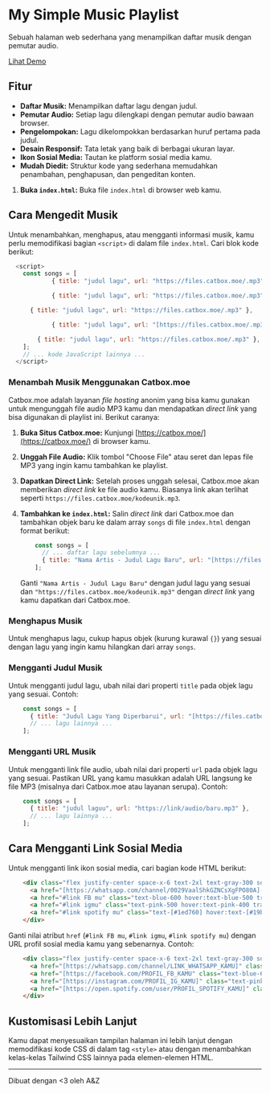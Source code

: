 # My Simple Music Playlist <i class="fa-solid fa-music"></i>

Sebuah halaman web sederhana yang menampilkan daftar musik dengan pemutar audio.

[Lihat Demo](URL_DEMO_KAMU_DI_SINI)

## Fitur

* **Daftar Musik:** Menampilkan daftar lagu dengan judul.
* **Pemutar Audio:** Setiap lagu dilengkapi dengan pemutar audio bawaan browser.
* **Pengelompokan:** Lagu dikelompokkan berdasarkan huruf pertama pada judul.
* **Desain Responsif:** Tata letak yang baik di berbagai ukuran layar.
* **Ikon Sosial Media:** Tautan ke platform sosial media kamu.
* **Mudah Diedit:** Struktur kode yang sederhana memudahkan penambahan, penghapusan, dan pengeditan konten.


1.  **Buka `index.html`:** Buka file `index.html` di browser web kamu.

## Cara Mengedit Musik

Untuk menambahkan, menghapus, atau mengganti informasi musik, kamu perlu memodifikasi bagian `<script>` di dalam file `index.html`. Cari blok kode berikut:

```javascript
  <script>
    const songs = [
            { title: "judul lagu", url: "https://files.catbox.moe/.mp3" },

            { title: "judul lagu", url: "https://files.catbox.moe/.mp3" },

      { title: "judul lagu", url: "https://files.catbox.moe/.mp3" },

            { title: "judul lagu", url: "[https://files.catbox.moe/.mp3" },

        { title: "judul lagu", url: "https://files.catbox.moe/.mp3" },
    ];
    // ... kode JavaScript lainnya ...
  </script>
```

### Menambah Musik Menggunakan Catbox.moe

Catbox.moe adalah layanan *file hosting* anonim yang bisa kamu gunakan untuk mengunggah file audio MP3 kamu dan mendapatkan *direct link* yang bisa digunakan di playlist ini. Berikut caranya:

1.  **Buka Situs Catbox.moe:** Kunjungi [https://catbox.moe/](https://catbox.moe/) di browser kamu.
2.  **Unggah File Audio:** Klik tombol "Choose File" atau seret dan lepas file MP3 yang ingin kamu tambahkan ke playlist.
3.  **Dapatkan Direct Link:** Setelah proses unggah selesai, Catbox.moe akan memberikan *direct link* ke file audio kamu. Biasanya link akan terlihat seperti `https://files.catbox.moe/kodeunik.mp3`.
4.  **Tambahkan ke `index.html`:** Salin *direct link* dari Catbox.moe dan tambahkan objek baru ke dalam array `songs` di file `index.html` dengan format berikut:

    ```javascript
        const songs = [
          // ... daftar lagu sebelumnya ...
          { title: "Nama Artis - Judul Lagu Baru", url: "[https://files.catbox.moe/kodeunik.mp3](https://files.catbox.moe/kodeunik.mp3)" }
        ];
    ```

    Ganti `"Nama Artis - Judul Lagu Baru"` dengan judul lagu yang sesuai dan `"https://files.catbox.moe/kodeunik.mp3"` dengan *direct link* yang kamu dapatkan dari Catbox.moe.

### Menghapus Musik

Untuk menghapus lagu, cukup hapus objek (kurung kurawal `{}`) yang sesuai dengan lagu yang ingin kamu hilangkan dari array `songs`. 

### Mengganti Judul Musik

Untuk mengganti judul lagu, ubah nilai dari properti `title` pada objek lagu yang sesuai. Contoh:

```javascript
    const songs = [
      { title: "Judul Lagu Yang Diperbarui", url: "[https://files.catbox.moe/lqht9d.mp3](https://files.catbox.moe/lqht9d.mp3)" },
      // ... lagu lainnya ...
    ];
```

### Mengganti URL Musik

Untuk mengganti link file audio, ubah nilai dari properti `url` pada objek lagu yang sesuai. Pastikan URL yang kamu masukkan adalah URL langsung ke file MP3 (misalnya dari Catbox.moe atau layanan serupa). Contoh:

```javascript
    const songs = [
      { title: "judul laguu", url: "https://link/audio/baru.mp3" },
      // ... lagu lainnya ...
    ];
```

## Cara Mengganti Link Sosial Media

Untuk mengganti link ikon sosial media, cari bagian kode HTML berikut:

```html
    <div class="flex justify-center space-x-6 text-2xl text-gray-300 social-icons">
      <a href="[https://whatsapp.com/channel/0029VaalShkGZNCsXgFPO80A](https://whatsapp.com/channel/0029VaalShkGZNCsXgFPO80A)" class="text-green-500 hover:text-green-400 transition"><i class="fab fa-whatsapp"></i></a>
      <a href="#link FB mu" class="text-blue-600 hover:text-blue-500 transition"><i class="fab fa-facebook"></i></a>
      <a href="#link igmu" class="text-pink-500 hover:text-pink-400 transition"><i class="fab fa-instagram"></i></a>
      <a href="#link spotify mu" class="text-[#1ed760] hover:text-[#19b854] transition"><i class="fab fa-spotify"></i></a>
    </div>
```

Ganti nilai atribut `href` (`#link FB mu`, `#link igmu`, `#link spotify mu`) dengan URL profil sosial media kamu yang sebenarnya. Contoh:

```html
    <div class="flex justify-center space-x-6 text-2xl text-gray-300 social-icons">
      <a href="[https://whatsapp.com/channel/LINK_WHATSAPP_KAMU]" class="text-green-500 hover:text-green-400 transition"><i class="fab fa-whatsapp"></i></a>
      <a href="[https://facebook.com/PROFIL_FB_KAMU" class="text-blue-600 hover:text-blue-500 transition"><i class="fab fa-facebook"></i></a>
      <a href="[https://instagram.com/PROFIL_IG_KAMU]" class="text-pink-500 hover:text-pink-400 transition"><i class="fab fa-instagram"></i></a>
      <a href="[https://open.spotify.com/user/PROFIL_SPOTIFY_KAMU]" class="text-[#1ed760] hover:text-[#19b854] transition"><i class="fab fa-spotify"></i></a>
    </div>
```

## Kustomisasi Lebih Lanjut

Kamu dapat menyesuaikan tampilan halaman ini lebih lanjut dengan memodifikasi kode CSS di dalam tag `<style>` atau dengan menambahkan kelas-kelas Tailwind CSS lainnya pada elemen-elemen HTML.

-----

Dibuat dengan \<3 oleh A\&Z
```

